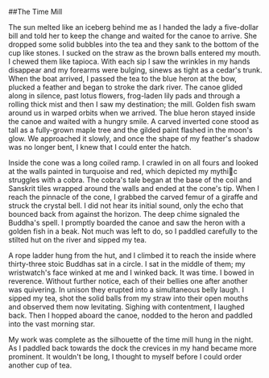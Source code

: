 ##The Time MillThe sun melted like an iceberg behind me as I handed the lady a five-dollar bill and told her to keep the change and waited for the canoe to arrive. She dropped some solid bubbles into the tea and they sank to the bottom of the cup like stones. I sucked on the straw as the brown balls entered my mouth. I chewed them like tapioca. With each sip I saw the wrinkles in my hands disappear and my forearms were bulging, sinews as tight as a cedar's trunk. When the boat arrived, I passed the tea to the blue heron at the bow, plucked a feather and began to stroke the dark river. The canoe glided along in silence, past lotus flowers, frog-laden lily pads and through a rolling thick mist and then I saw my destination; the mill. Golden fish swam around us in warped orbits when we arrived. The blue heron stayed inside the canoe and waited with a hungry smile. A carved inverted cone stood as tall as a fully-grown maple tree and the gilded paint flashed in the moon's glow. We approached it slowly, and once the shape of my feather's shadow was no longer bent, I knew that I could enter the hatch.Inside the cone was a long coiled ramp. I crawled in on all fours and looked at the walls painted in turquoise and red, which depicted my mythic struggles with a cobra. The cobra's tale began at the base of the coil and Sanskrit tiles wrapped around the walls and ended at the cone's tip. When I reach the pinnacle of the cone, I grabbed the carved femur of a giraffe and struck the crystal bell. I did not hear its initial sound, only the echo that bounced back from against the horizon. The deep chime signaled the Buddha's spell. I promptly boarded the canoe and saw the heron with a golden fish in a beak. Not much was left to do, so I paddled carefully to the stilted hut on the river and sipped my tea.A rope ladder hung from the hut, and I climbed it to reach the inside where thirty-three stoic Buddhas sat in a circle. I sat in the middle of them; my wristwatch's face winked at me and I winked back. It was time. I bowed in reverence. Without further notice, each of their bellies one after another was quivering. In unison they erupted into a simultaneous belly laugh. I sipped my tea, shot the solid balls from my straw into their open mouths and observed them now levitating.  Sighing with contentment, I laughed back. Then I hopped aboard the canoe, nodded to the heron and paddled into the vast morning star. My work was complete as the silhouette of the  time mill hung in the night.  As I paddled back towards the dock the crevices in my hand became more prominent.  It wouldn't be long, I thought to myself before I could order another cup of tea.
